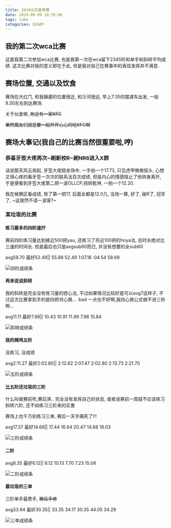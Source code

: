 ```yaml
---
title: 2019北京夏季赛
date: 2019-06-09 10:35:06
tags: cube
categories: DIARY
---
```


## 我的第二次wca比赛

这是我第二次参加wca比赛, 也是我第一次在wca留下2345阶和单手和斜转平均成绩. 这次比赛对我的意义即在于此, 但是我对自己在赛事中的表现发挥并不满意.
<!--more-->
## 赛场位置, 交通以及饮食

赛场在大红门, 和我姨婆的位置很近, 和沙河很远, 早上7:35的摆渡车出发, 一般9.30左右到达赛场.

关于伙食嘛, ~~附近有一家KFC~~

~~果然魔友们就是要一起开开心心的吃KFC啊~~

## 赛场大事记(我自己的比赛当然很重要啦,哼)

### 恭喜牙签大佬再次~刷新校R~刷NR6进入X群

话说那天风云突起, 牙签大佬稳坐场中, 一手拍一个17.73, 只见虎甲微微摇头, 心想又得心疼的看牙签一次次的联系法百次成绩, 但是内心的情感阻止了他转身离开, 于是便看到牙签大佬第二把一波OLLCP,扭转乾坤, 一拍一个12.20.

我在候赛区看成绩, 除了第一把17, 后面全都是12.0几, 当场一算, 好了, 破R了, 冠军了, ~这居然不请一波客?~

### 某垃圾的比赛

#### 练习最多的四阶速拧

赛前四阶练习量达到接近500把yau, 还练习了将近100把的hoya法, 总时长绝对比三速的时间长. 但是最后也只是avgsub60而已, 并没有想要的全sub60

avg59.70	最好52.49||
55.88   52.49   1:07.18 :04.54  58.69  

![四阶成绩条](444.jpg)

#### 再来说说斜转

我的斜转是完全没有练习量的控心法, 不过如果情况比较好是可以avg7这样子, 不过这次比赛拿到手的是四把邻心换... :bad 一点也不好啊,我四心换公式做不进三秒啊...

avg11.11   最好7.98||
10.43   10.91    11.99 7.98   15.84

![斜转成绩条](skewb.jpg)

#### 我的辣鸡五阶

没练习, 没成绩

avg2:11.27 最好2:02.80||
2:12.62 2:07.47  2:02.80   2:13.73    2:21.70

![五阶成绩条](555.jpg)

#### 比五阶还垃圾的三阶

什么叫做赛前吹,赛后哭.. 完全没有发挥自己的状态, 或者说赛前一周就不应该练习斜转六阶, 还不如练习三阶来的实惠

赛场上也千万别练习三单, 赛后一天手痛死了!!!

avg17.37   最好14.68||
17.44   16.64    20.47 14.68  18.03

![三阶成绩条](333.jpg)

#### 二阶

avg8.35 最好6.12||
6.12    10.13   7.70    7.23    15.06  

![二阶成绩条](222.jpg)

#### 最垃圾的三单

三阶单手最费手, ~~赛后手疼~~

avg33.94    最好30.35||
33.35    34.17    30.35 44.05  34.29

![三单成绩条](333oh.jpg)
